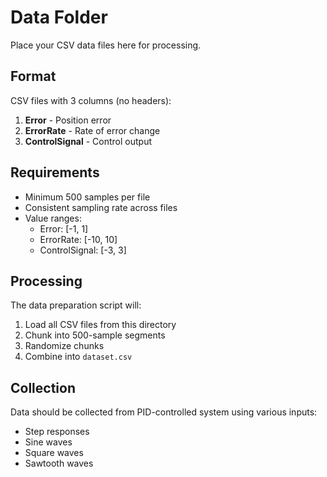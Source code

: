 # Data Folder

Place your CSV data files here for processing.

## Format

CSV files with 3 columns (no headers):

1. **Error** - Position error
2. **ErrorRate** - Rate of error change  
3. **ControlSignal** - Control output

## Requirements

- Minimum 500 samples per file
- Consistent sampling rate across files
- Value ranges:
  - Error: [-1, 1]
  - ErrorRate: [-10, 10]
  - ControlSignal: [-3, 3]

## Processing

The data preparation script will:
1. Load all CSV files from this directory
2. Chunk into 500-sample segments
3. Randomize chunks
4. Combine into `dataset.csv`

## Collection

Data should be collected from PID-controlled system using various inputs:
- Step responses
- Sine waves
- Square waves  
- Sawtooth waves

